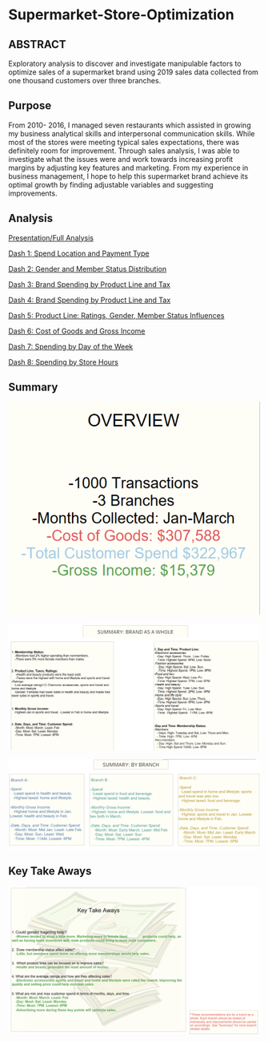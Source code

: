 # Supermarket-Store-Optimization

## ABSTRACT

Exploratory analysis to discover and investigate manipulable factors to optimize sales of a supermarket brand using 2019 sales data collected from one thousand customers over three branches. 

## Purpose

From 2010- 2016, I managed seven restaurants which assisted in growing my business analytical skills and interpersonal communication skills. While most of the stores were meeting typical sales expectations, there was definitely room for improvement. Through sales analysis, I was able to investigate what the issues were and work towards increasing profit margins by adjusting key features and marketing. 
From my experience in business management, I hope to help this supermarket brand achieve its optimal growth by finding adjustable variables and suggesting improvements. 

## Analysis 

<a href="https://public.tableau.com/app/profile/kishan.patel2847/viz/SupermarketSalesOptimizationPresentationStory/SuperMarketBusinessAnalysis">Presentation/Full Analysis</a>

<a href="https://public.tableau.com/app/profile/kishan.patel2847/viz/SupermarketSalesOptimizationDash1SpendLocationandPaymentType/1_PaymentType">Dash 1: Spend Location and Payment Type</a>

<a href="https://public.tableau.com/app/profile/kishan.patel2847/viz/SupermarketSalesOptimizationDash2GenderandMemberStatusDistribution/2_GenderandMember">Dash 2: Gender and Member Status Distribution</a>

<a href="https://public.tableau.com/app/profile/kishan.patel2847/viz/SupermarketSalesOptimizationDash3BrandSpendingbyProductLineandTax/3_TotalSpend">Dash 3: Brand Spending by Product Line and Tax</a>

<a href="https://public.tableau.com/app/profile/kishan.patel2847/viz/SupermarketSalesOptimizationDash4BrandSpendingbyProductLineandTax/4_TotalSpendbyBranch">Dash 4: Brand Spending by Product Line and Tax</a>

<a href="https://public.tableau.com/app/profile/kishan.patel2847/viz/SupermarketSalesOptimizationDash5ProductLineRatingsGenderMemberStatusInfluences/5_TotalspendbyProducttype">Dash 5: Product Line: Ratings, Gender, Member Status Influences</a>

<a href="https://public.tableau.com/app/profile/kishan.patel2847/viz/SupermarketSalesOptimizationDash6CostofGoodsandGrossIncome/6_CostofGoodsandIncome">Dash 6: Cost of Goods and Gross Income</a>

<a href="https://public.tableau.com/app/profile/kishan.patel2847/viz/SupermarketSalesOptimizationDash7SpendingbyDayoftheWeek/7_DayLine">Dash 7: Spending by Day of the Week</a>

<a href="https://public.tableau.com/app/profile/kishan.patel2847/viz/SupermarketSalesOptimizationDash8SpendingbyStoreHours/8_Timeline">Dash 8: Spending by Store Hours</a>

## Summary


<img src =
"Overview.PNG" />

<img src =
"brand .png" />

<img src =
"branch.png" />

## Key Take Aways

<img src =
"key.png" />
